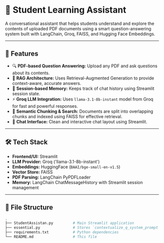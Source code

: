 ﻿# 🧠 Student Learning Assistant

A conversational assistant that helps students understand and explore the contents of uploaded PDF documents using a smart question-answering system built with LangChain, Groq, FAISS, and Hugging Face Embeddings.

---

## 🚀 Features

- 🔍 **PDF-based Question Answering:** Upload any PDF and ask questions about its contents.
- 🧠 **RAG Architecture:** Uses Retrieval-Augmented Generation to provide context-aware, accurate answers.
- 💬 **Session-based Memory:** Keeps track of chat history using Streamlit session state.
- ⚡ **Groq LLM Integration:** Uses `llama-3.1-8b-instant` model from Groq for fast and powerful responses.
- 🧩 **Semantic Chunking & Search:** Documents are split into overlapping chunks and indexed using FAISS for effective retrieval.
- 📎 **Chat Interface:** Clean and interactive chat layout using Streamlit.

---

## 🛠️ Tech Stack

- **Frontend/UI:** Streamlit  
- **LLM Provider:** Groq ('llama-3.1-8b-instant')  
- **Embeddings:** HuggingFace (`BAAI/bge-small-en-v1.5`)  
- **Vector Store:** FAISS  
- **PDF Parsing:** LangChain PyPDFLoader  
- **Memory:** LangChain ChatMessageHistory with Streamlit session management

---

## 📁 File Structure

```bash
.
├── StudentAssistan.py         # Main Streamlit application
├── essential.py               # Stores `contextualize_q_system_prompt` and `chat_prompt_template`                     
├── requirements.txt           # Python dependencies
└── README.md                  # This file




